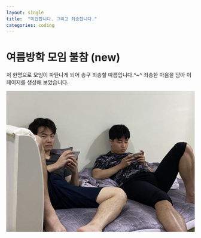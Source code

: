 ```yaml
---
layout: single
title:  "미안합니다. 그리고 죄송합니다."
categories: coding
---
```


# 여름방학 모임 불참 (new)

저 한명으로 모임이 파탄나게 되어 송구 죄송할 따름입니다.^~^
죄송한 마음을 담아 이 페이지를 생성해 보았습니다.  

<img src="./../images/2023-07-17-first/avc.jpg" alt="avc" style="zoom:50%;" />
